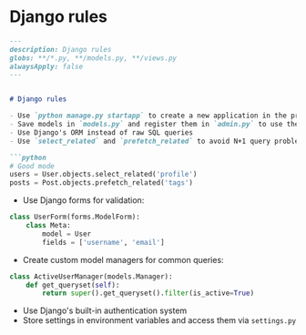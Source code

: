# Django rules

```markdown
---
description: Django rules
globs: **/*.py, **/models.py, **/views.py
alwaysApply: false
---


# Django rules

- Use `python manage.py startapp` to create a new application in the project
- Save models in `models.py` and register them in `admin.py` to use the admin interface
- Use Django's ORM instead of raw SQL queries
- Use `select_related` and `prefetch_related` to avoid N+1 query problems:

```python
# Good mode
users = User.objects.select_related('profile')
posts = Post.objects.prefetch_related('tags')
```

- Use Django forms for validation:

```python
class UserForm(forms.ModelForm):
    class Meta:
        model = User
        fields = ['username', 'email']
```

- Create custom model managers for common queries:

```python
class ActiveUserManager(models.Manager):
    def get_queryset(self):
        return super().get_queryset().filter(is_active=True)
```

- Use Django's built-in authentication system
- Store settings in environment variables and access them via `settings.py`
```